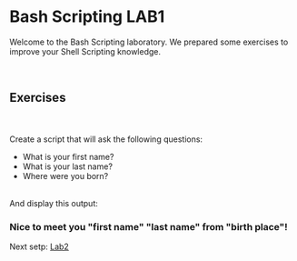 # Bash Scripting LAB1

Welcome to the Bash Scripting laboratory. We prepared some exercises to improve your Shell Scripting knowledge.

<br>

## Exercises
<br><br>
Create a script that will ask the following questions:
- What is your first name?
- What is your last name?
- Where were you born?

<br>
And display this output:

<h3> Nice to meet you <b>"first name" "last name"</b> from <b>"birth place"</b>!</h3>


Next setp: [Lab2](/lab2.md)
